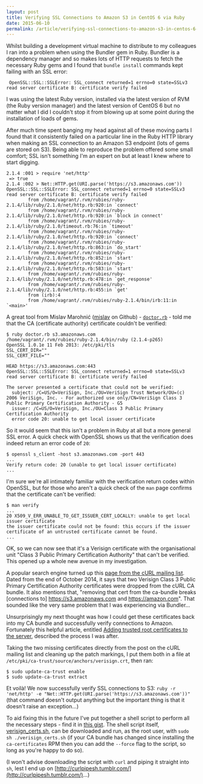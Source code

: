 ```yaml
---
layout: post
title: Verifying SSL Connections to Amazon S3 in CentOS 6 via Ruby
date: 2015-06-10
permalink: /article/verifying-ssl-connections-to-amazon-s3-in-centos-6-via-ruby
---
```


Whilst building a development virtual machine to distribute to my colleagues I ran into a problem when using the Bundler gem in Ruby. Bundler is a dependency manager and so makes lots of HTTP requests to fetch the necessary Ruby gems and I found that `bundle install` commands kept failing with an SSL error:

     OpenSSL::SSL::SSLError: SSL_connect returned=1 errno=0 state=SSLv3 read server certificate B: certificate verify failed

I was using the latest Ruby version, installed via the latest version of RVM (the Ruby version manager) and the latest version of CentOS 6 but no matter what I did I couldn't stop it from blowing up at some point during the installation of loads of gems.

After much time spent banging my head against all of these moving parts I found that it consistently failed on a particular line in the Ruby HTTP library when making an SSL connection to an Amazon S3 endpoint (lots of gems are stored on S3). Being able to reproduce the problem offered some small comfort; SSL isn't something I'm an expert on but at least I knew where to start digging.

    2.1.4 :001 > require 'net/http'
     => true 
    2.1.4 :002 > Net::HTTP.get(URI.parse('https://s3.amazonaws.com'))
    OpenSSL::SSL::SSLError: SSL_connect returned=1 errno=0 state=SSLv3 read server certificate B: certificate verify failed
            from /home/vagrant/.rvm/rubies/ruby-2.1.4/lib/ruby/2.1.0/net/http.rb:920:in `connect'
            from /home/vagrant/.rvm/rubies/ruby-2.1.4/lib/ruby/2.1.0/net/http.rb:920:in `block in connect'
            from /home/vagrant/.rvm/rubies/ruby-2.1.4/lib/ruby/2.1.0/timeout.rb:76:in `timeout'
            from /home/vagrant/.rvm/rubies/ruby-2.1.4/lib/ruby/2.1.0/net/http.rb:920:in `connect'
            from /home/vagrant/.rvm/rubies/ruby-2.1.4/lib/ruby/2.1.0/net/http.rb:863:in `do_start'
            from /home/vagrant/.rvm/rubies/ruby-2.1.4/lib/ruby/2.1.0/net/http.rb:852:in `start'
            from /home/vagrant/.rvm/rubies/ruby-2.1.4/lib/ruby/2.1.0/net/http.rb:583:in `start'
            from /home/vagrant/.rvm/rubies/ruby-2.1.4/lib/ruby/2.1.0/net/http.rb:478:in `get_response'
            from /home/vagrant/.rvm/rubies/ruby-2.1.4/lib/ruby/2.1.0/net/http.rb:455:in `get'
            from (irb):4
            from /home/vagrant/.rvm/rubies/ruby-2.1.4/bin/irb:11:in `<main>'

A great tool from Mislav Marohnić ([mislav](https://github.com/mislav) on Github) - [`doctor.rb`](https://raw.githubusercontent.com/mislav/ssl-tools/master/doctor.rb) - told me that the CA (certificate authority) certificate couldn't be verified:

    $ ruby doctor.rb s3.amazonaws.com
    /home/vagrant/.rvm/rubies/ruby-2.1.4/bin/ruby (2.1.4-p265)
    OpenSSL 1.0.1e 11 Feb 2013: /etc/pki/tls
    SSL_CERT_DIR=""
    SSL_CERT_FILE=""

    HEAD https://s3.amazonaws.com:443
    OpenSSL::SSL::SSLError: SSL_connect returned=1 errno=0 state=SSLv3 read server certificate B: certificate verify failed

    The server presented a certificate that could not be verified:
      subject: /C=US/O=VeriSign, Inc./OU=VeriSign Trust Network/OU=(c) 2006 VeriSign, Inc. - For authorized use only/CN=VeriSign Class 3 Public Primary Certification Authority - G5
      issuer: /C=US/O=VeriSign, Inc./OU=Class 3 Public Primary Certification Authority
      error code 20: unable to get local issuer certificate

So it would seem that this isn't a problem in Ruby at all but a more general SSL error. A quick check with OpenSSL shows us that the verification does indeed return an error code of `20`:

    $ openssl s_client -host s3.amazonaws.com -port 443
    ...
    Verify return code: 20 (unable to get local issuer certificate)
    ...

I'm sure we're all intimately familiar with the verification return codes within OpenSSL, but for those who aren't a quick check of the `man` page confirms that the certificate can't be verified:

    $ man verify
    ...
    20 X509_V_ERR_UNABLE_TO_GET_ISSUER_CERT_LOCALLY: unable to get local issuer certificate
    the issuer certificate could not be found: this occurs if the issuer certificate of an untrusted certificate cannot be found.
    ...

OK, so we can now see that it's a Verisign certificate with the organisational unit "Class 3 Public Primary Certification Authority" that can't be verified. This opened up a whole new avenue in my investigation.

A popular search engine turned up this [page from the cURL mailing list](http://curl.haxx.se/mail/archive-2014-10/0062.html). Dated from the end of October 2014, it says that two Verisign Class 3 Public Primary Certification Authority certificates were dropped from the cURL CA bundle. It also mentions that, "removing that cert from the ca-bundle breaks [connections to] https://s3.amazonaws.com and https://amazon.com". That sounded like the very same problem that I was experiencing via Bundler...

Unsurprisingly my next thought was how I could get these certificates back into my CA bundle and successfully verify connections to Amazon. Fortunately this helpful article, entitled [Adding trusted root certificates to the server](http://kb.kerio.com/product/kerio-connect/server-configuration/ssl-certificates/adding-trusted-root-certificates-to-the-server-1605.html), described the process I was after.

Taking the two missing certificates directly from the post on the cURL mailing list and cleaning up the patch markings, I put them both in a file at `/etc/pki/ca-trust/source/anchors/verisign.crt`, then ran:

    $ sudo update-ca-trust enable
    $ sudo update-ca-trust extract

Et voilà! We now successfully verify SSL connections to S3: `ruby -r 'net/http' -e "Net::HTTP.get(URI.parse('https://s3.amazonaws.com'))"` (that command doesn't output anything but the important thing is that it doesn't raise an exception...)

To aid fixing this in the future I've put together a shell script to perform all the necessary steps - find it in [this gist](https://gist.github.com/grahamlyons/fa36fe35e798e5cf7ae3). The shell script itself, [verisign_certs.sh](https://gist.githubusercontent.com/grahamlyons/fa36fe35e798e5cf7ae3/raw/b86a31375fa9075730386bb7f25bf983e845d0f3/verisign_certs.sh), can be downloaded and run, as the root user, with `sudo sh ./verisign_certs.sh` (if your CA bundle has changed since installing the `ca-certificates` RPM then you can add the `--force` flag to the script, so long as you're happy to do so).

(I won't advise downloading the script with `curl` and piping it straight into `sh`, lest I end up on [http://curlpipesh.tumblr.com/](http://curlpipesh.tumblr.com/)...)
